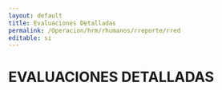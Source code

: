 ```yaml
---
layout: default
title: Evaluaciones Detalladas
permalink: /Operacion/hrm/rhumanos/rreporte/rred
editable: si
---
```


# EVALUACIONES DETALLADAS  
